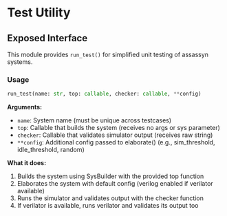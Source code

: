 # Test Utility

## Exposed Interface

This module provides `run_test()` for simplified unit testing of assassyn systems.

### Usage

```python
run_test(name: str, top: callable, checker: callable, **config)
```

**Arguments:**
- `name`: System name (must be unique across testcases)
- `top`: Callable that builds the system (receives no args or sys parameter)
- `checker`: Callable that validates simulator output (receives raw string)
- `**config`: Additional config passed to elaborate() (e.g., sim_threshold, idle_threshold, random)

**What it does:**
1. Builds the system using SysBuilder with the provided top function
2. Elaborates the system with default config (verilog enabled if verilator available)
3. Runs the simulator and validates output with the checker function
4. If verilator is available, runs verilator and validates its output too
